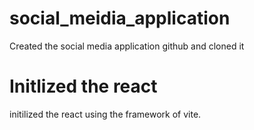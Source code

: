 # social_meidia_application
Created the social media application github and cloned it
# Initlized the react
initilized the react using the framework of vite.
